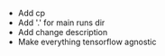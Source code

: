 * Add cp
* Add '.' for main runs dir
* Add change description
* Make everything tensorflow agnostic
